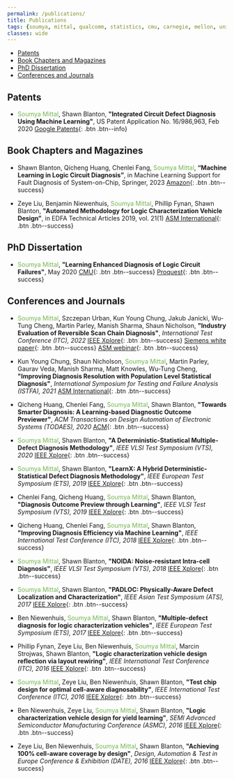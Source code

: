 ```yaml
---
permalink: /publications/
title: Publications
tags: {soumya, mittal, qualcomm, statistics, cmu, carnegie, mellon, university, diagnosis, atpg, yield, failure, pfa, machine learning, graduate, phd, roorkee, intel, globalfoundries}
classes: wide
---
```


+ [Patents](#patent)
+ [Book Chapters and Magazines](#book)
+ [PhD Dissertation](#dissertation)
+ [Conferences and Journals](#conference)

## <a name="patent"></a>Patents
+ <span style="color:#73b64f">Soumya Mittal</span>, Shawn Blanton, **"Integrated Circuit Defect Diagnosis Using Machine Learning"**, US Patent Application No. 16/986,963, Feb 2020 [Google Patents](https://patents.google.com/patent/US20210042644A1/en){: .btn .btn--info}

## <a name="book"></a>Book Chapters and Magazines
+ Shawn Blanton, Qicheng Huang, Chenlei Fang, <span style="color:#73b64f">Soumya Mittal</span>, **“Machine Learning in Logic Circuit Diagnosis”**, in Machine Learning Support for Fault Diagnosis of System-on-Chip, Springer, 2023  [Amazon](https://www.amazon.com/Machine-Learning-Support-Diagnosis-System/dp/3031196384){: .btn .btn--success}

+ Zeye Liu, Benjamin Niewenhuis, <span style="color:#73b64f">Soumya Mittal</span>, Phillip Fynan, Shawn Blanton, **"Automated Methodology for Logic Characterization Vehicle Design”**, in EDFA Technical Articles 2019, vol. 21(1)   [ASM International](https://www.asminternational.org/web/edfas/news/edfa/-/journal_content/56/10192/36324098/MAGAZINE){: .btn .btn--success}

## <a name="dissertation"></a>PhD Dissertation

+ <span style="color:#73b64f">Soumya Mittal</span>, **"Learning Enhanced Diagnosis of Logic Circuit Failures"**, May 2020  [CMU](https://kilthub.cmu.edu/articles/thesis/Learning_Enhanced_Diagnosis_of_Logic_Circuit_Failures/11962164){: .btn .btn--success}  [Proquest](https://www.proquest.com/docview/2385344942){: .btn .btn--success}

## <a name="conference"></a>Conferences and Journals

+ <span style="color:#73b64f">Soumya Mittal</span>, Szczepan Urban, Kun Young Chung, Jakub Janicki, Wu-Tung Cheng, Martin Parley, Manish Sharma, Shaun Nicholson, **"Industry Evaluation of Reversible Scan Chain Diagnosis"**, *International Test Conference (ITC), 2022*  [IEEE Xplore](https://scholar.google.com/citations?view_op=view_citation&hl=en&user=wIoS-CYAAAAJ&sortby=pubdate&citation_for_view=wIoS-CYAAAAJ:yD5IFk8b50cC){: .btn .btn--success}  [Siemens white paper](https://resources.sw.siemens.com/en-US/white-paper-reversible-chain-diagnosis){: .btn .btn--success}  [ASM webinar](https://connect.asminternational.org/httpswwwasminternationalorgconferencesmain/event-description?CalendarEventKey=23263b8e-62f1-43c9-b05e-45c591dc7a84&CommunityKey=660ccc7a-23db-49ab-9050-98de6eef271d&Home=%2fhttpswwwasminternationalorgconferencesmain%2fevent-description){: .btn .btn--success}

+ Kun Young Chung, Shaun Nicholson, <span style="color:#73b64f">Soumya Mittal</span>, Martin Parley, Gaurav Veda, Manish Sharma, Matt Knowles, Wu-Tung Cheng, **"Improving Diagnosis Resolution with Population Level Statistical Diagnosis"**, *International Symposium for Testing and Failure Analysis (ISTFA), 2021*  [ASM International](https://dl.asminternational.org/istfa/proceedings-abstract/ISTFA2021/84215/388/18305){: .btn .btn--success}

+ Qicheng Huang, Chenlei Fang, <span style="color:#73b64f">Soumya Mittal</span>, Shawn Blanton, **"Towards Smarter Diagnosis: A Learning-based Diagnostic Outcome Previewer"**, *ACM Transactions on Design Automation of Electronic Systems (TODAES), 2020*   [ACM](https://dl.acm.org/doi/abs/10.1145/3398267){: .btn .btn--success}

+ <span style="color:#73b64f">Soumya Mittal</span>, Shawn Blanton, **"A Deterministic-Statistical Multiple-Defect Diagnosis Methodology"**, *IEEE VLSI Test Symposium (VTS), 2020*   [IEEE Xplore](https://ieeexplore.ieee.org/document/9107603){: .btn .btn--success}

+ <span style="color:#73b64f">Soumya Mittal</span>, Shawn Blanton, **"LearnX: A Hybrid Deterministic-Statistical Defect Diagnosis Methodology"**, *IEEE European Test Symposium (ETS), 2019*   [IEEE Xplore](https://ieeexplore.ieee.org/document/8791512){: .btn .btn--success}

+ Chenlei Fang, Qicheng Huang, <span style="color:#73b64f">Soumya Mittal</span>, Shawn Blanton, **"Diagnosis Outcome Preview through Learning"**, *IEEE VLSI Test Symposium (VTS), 2019*   [IEEE Xplore](https://ieeexplore.ieee.org/document/8758642){: .btn .btn--success}

+ Qicheng Huang, Chenlei Fang, <span style="color:#73b64f">Soumya Mittal</span>, Shawn Blanton, **"Improving Diagnosis Efficiency via Machine Learning"**, *IEEE International Test Conference (ITC), 2018*  [IEEE Xplore](https://ieeexplore.ieee.org/document/8624884){: .btn .btn--success}

+ <span style="color:#73b64f">Soumya Mittal</span>, Shawn Blanton, **"NOIDA: Noise-resistant Intra-cell Diagnosis"**, *IEEE VLSI Test Symposium (VTS), 2018*  [IEEE Xplore](https://ieeexplore.ieee.org/document/8368664){: .btn .btn--success}

+ <span style="color:#73b64f">Soumya Mittal</span>, Shawn Blanton, **"PADLOC: Physically-Aware Defect Localization and Characterization"**, *IEEE Asian Test Symposium (ATS), 2017*  [IEEE Xplore](https://ieeexplore.ieee.org/document/8267889){: .btn .btn--success}

+ Ben Niewenhuis, <span style="color:#73b64f">Soumya Mittal</span>, Shawn Blanton, **"Multiple-defect diagnosis for logic characterization vehicles"**, *IEEE European Test Symposium (ETS), 2017*   [IEEE Xplore](https://ieeexplore.ieee.org/document/7968231){: .btn .btn--success}

+ Phillip Fynan, Zeye Liu, Ben Niewenhuis, <span style="color:#73b64f">Soumya Mittal</span>, Marcin Strojwas, Shawn Blanton, **"Logic characterization vehicle design reflection via layout rewiring"**, *IEEE International Test Conference (ITC), 2016*  [IEEE Xplore](https://ieeexplore.ieee.org/document/7805849){: .btn .btn--success}  

+  <span style="color:#73b64f">Soumya Mittal</span>, Zeye Liu, Ben Niewenhuis, Shawn Blanton, **"Test chip design for optimal cell-aware diagnosability"**, *IEEE International Test Conference (ITC), 2016*  [IEEE Xplore](https://ieeexplore.ieee.org/document/7805850){: .btn .btn--success}  

+  Ben Niewenhuis, Zeye Liu, <span style="color:#73b64f">Soumya Mittal</span>, Shawn Blanton, **"Logic characterization vehicle design for yield learning"**, *SEMI Advanced Semiconductor Manufacturing Conference (ASMC), 2016*     [IEEE Xplore](https://ieeexplore.ieee.org/document/7491080){: .btn .btn--success}

+  Zeye Liu, Ben Niewenhuis, <span style="color:#73b64f">Soumya Mittal</span>, Shawn Blanton, **"Achieving 100% cell-aware coverage by design"**, *Design, Automation & Test in Europe Conference & Exhibition (DATE), 2016*       [IEEE Xplore](https://ieeexplore.ieee.org/document/7459289){: .btn .btn--success}
